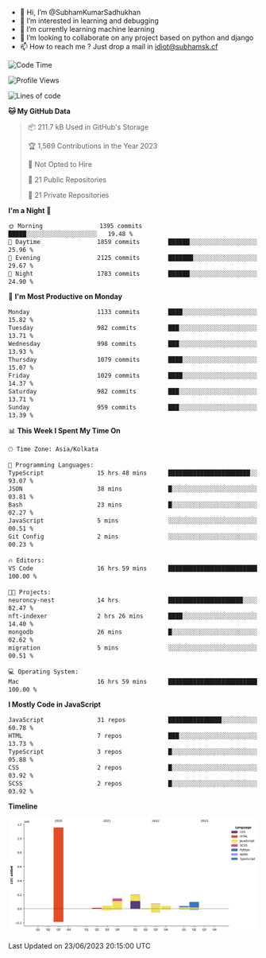 - 👋 Hi, I’m @SubhamKumarSadhukhan
- 👀 I’m interested in learning and debugging
- 🌱 I’m currently learning machine learning
- 💞️ I’m looking to collaborate on any project based on python and django
- 📫 How to reach me ?
      Just drop a mail in idiot@subhamsk.cf

<!---
SubhamKumarSadhukhan/SubhamKumarSadhukhan is a ✨ special ✨ repository because its `README.md` (this file) appears on your GitHub profile.
You can click the Preview link to take a look at your changes.
--->


<!--START_SECTION:waka-->
![Code Time](http://img.shields.io/badge/Code%20Time-1%2C251%20hrs%2012%20mins-blue)

![Profile Views](http://img.shields.io/badge/Profile%20Views-7-blue)

![Lines of code](https://img.shields.io/badge/From%20Hello%20World%20I%27ve%20Written-1.8%20million%20lines%20of%20code-blue)

**🐱 My GitHub Data** 

> 📦 211.7 kB Used in GitHub's Storage 
 > 
> 🏆 1,569 Contributions in the Year 2023
 > 
> 🚫 Not Opted to Hire
 > 
> 📜 21 Public Repositories 
 > 
> 🔑 21 Private Repositories 
 > 
**I'm a Night 🦉** 

```text
🌞 Morning                1395 commits        █████░░░░░░░░░░░░░░░░░░░░   19.48 % 
🌆 Daytime                1859 commits        ██████░░░░░░░░░░░░░░░░░░░   25.96 % 
🌃 Evening                2125 commits        ███████░░░░░░░░░░░░░░░░░░   29.67 % 
🌙 Night                  1783 commits        ██████░░░░░░░░░░░░░░░░░░░   24.90 % 
```
📅 **I'm Most Productive on Monday** 

```text
Monday                   1133 commits        ████░░░░░░░░░░░░░░░░░░░░░   15.82 % 
Tuesday                  982 commits         ███░░░░░░░░░░░░░░░░░░░░░░   13.71 % 
Wednesday                998 commits         ███░░░░░░░░░░░░░░░░░░░░░░   13.93 % 
Thursday                 1079 commits        ████░░░░░░░░░░░░░░░░░░░░░   15.07 % 
Friday                   1029 commits        ████░░░░░░░░░░░░░░░░░░░░░   14.37 % 
Saturday                 982 commits         ███░░░░░░░░░░░░░░░░░░░░░░   13.71 % 
Sunday                   959 commits         ███░░░░░░░░░░░░░░░░░░░░░░   13.39 % 
```


📊 **This Week I Spent My Time On** 

```text
🕑︎ Time Zone: Asia/Kolkata

💬 Programming Languages: 
TypeScript               15 hrs 48 mins      ███████████████████████░░   93.07 % 
JSON                     38 mins             █░░░░░░░░░░░░░░░░░░░░░░░░   03.81 % 
Bash                     23 mins             █░░░░░░░░░░░░░░░░░░░░░░░░   02.27 % 
JavaScript               5 mins              ░░░░░░░░░░░░░░░░░░░░░░░░░   00.51 % 
Git Config               2 mins              ░░░░░░░░░░░░░░░░░░░░░░░░░   00.23 % 

🔥 Editors: 
VS Code                  16 hrs 59 mins      █████████████████████████   100.00 % 

🐱‍💻 Projects: 
neuroncy-nest            14 hrs              █████████████████████░░░░   82.47 % 
nft-indexer              2 hrs 26 mins       ████░░░░░░░░░░░░░░░░░░░░░   14.40 % 
mongodb                  26 mins             █░░░░░░░░░░░░░░░░░░░░░░░░   02.62 % 
migration                5 mins              ░░░░░░░░░░░░░░░░░░░░░░░░░   00.51 % 

💻 Operating System: 
Mac                      16 hrs 59 mins      █████████████████████████   100.00 % 
```

**I Mostly Code in JavaScript** 

```text
JavaScript               31 repos            ███████████████░░░░░░░░░░   60.78 % 
HTML                     7 repos             ███░░░░░░░░░░░░░░░░░░░░░░   13.73 % 
TypeScript               3 repos             █░░░░░░░░░░░░░░░░░░░░░░░░   05.88 % 
CSS                      2 repos             █░░░░░░░░░░░░░░░░░░░░░░░░   03.92 % 
SCSS                     2 repos             █░░░░░░░░░░░░░░░░░░░░░░░░   03.92 % 
```



**Timeline**

![Lines of Code chart](https://raw.githubusercontent.com/SubhamKumarSadhukhan/SubhamKumarSadhukhan/main/assets/bar_graph.png)


 Last Updated on 23/06/2023 20:15:00 UTC
<!--END_SECTION:waka-->
